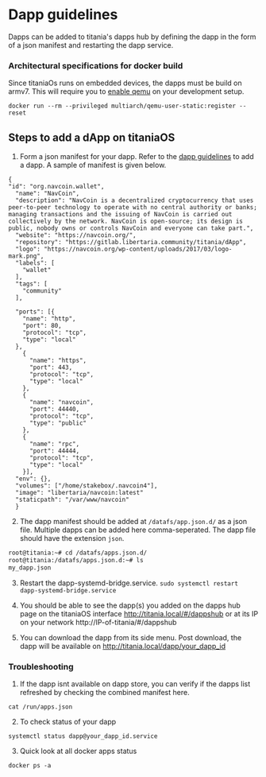 # Dapp guidelines

Dapps can be added to titania's dapps hub by defining the dapp in the form of a json manifest and restarting the dapp service.

### Architectural specifications for docker build
Since titaniaOs runs on embedded devices, the dapps must be build on armv7.
This will require you to [enable qemu](https://hub.docker.com/r/multiarch/qemu-user-static/
) on your development setup.
```
docker run --rm --privileged multiarch/qemu-user-static:register --reset
```

## Steps to add a dApp on titaniaOS
1. Form a json manifest for your dapp. Refer to the [dapp guidelines](dapp-glossary.md) to add a dapp. A sample of manifest is given below.

```
{
"id": "org.navcoin.wallet",
  "name": "NavCoin",
  "description": "NavCoin is a decentralized cryptocurrency that uses peer-to-peer technology to operate with no central authority or banks; managing transactions and the issuing of NavCoin is carried out collectively by the network. NavCoin is open-source; its design is public, nobody owns or controls NavCoin and everyone can take part.",
  "website": "https://navcoin.org/",
  "repository": "https://gitlab.libertaria.community/titania/dApp",
  "logo": "https://navcoin.org/wp-content/uploads/2017/03/logo-mark.png",
  "labels": [
    "wallet"
  ],
  "tags": [
    "community"
  ],
  
  "ports": [{
    "name": "http",
    "port": 80,
    "protocol": "tcp",
    "type": "local"
  },
    {
      "name": "https",
      "port": 443,
      "protocol": "tcp",
      "type": "local"
    },
    {
      "name": "navcoin",
      "port": 44440,
      "protocol": "tcp",
      "type": "public"
    },
    {
      "name": "rpc",
      "port": 44444,
      "protocol": "tcp",
      "type": "local"
    }],
  "env": {},
  "volumes": ["/home/stakebox/.navcoin4"],
  "image": "libertaria/navcoin:latest"
  "staticpath": "/var/www/navcoin"
  }
  ```

2. The dapp manifest should be added at ``/datafs/app.json.d/`` as a json file. Multiple dapps can be added here comma-seperated. The dapp file should have the extension `json`.
```bash
root@titania:~# cd /datafs/apps.json.d/
root@titania:/datafs/apps.json.d:~# ls
my_dapp.json
```

3. Restart the dapp-systemd-bridge.service.
```sudo systemctl restart dapp-systemd-bridge.service```

4. You should be able to see the dapp(s) you added on the dapps hub page on the titaniaOS interface
http://titania.local/#/dappshub
or at its IP on your network
http://IP-of-titania/#/dappshub

5. You can download the dapp from its side menu. Post download, the dapp will be available on
http://titania.local/dapp/your_dapp_id

### Troubleshooting

1. If the dapp isnt available on dapp store, you can verify if the dapps list refreshed by checking the combined manifest here.
```
cat /run/apps.json
```

2. To check status of your dapp
```
systemctl status dapp@your_dapp_id.service
```

3. Quick look at all docker apps status
```
docker ps -a
```